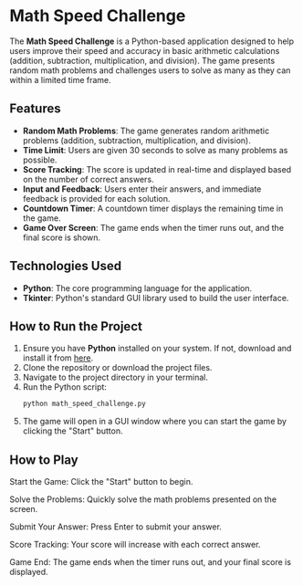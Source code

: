 # Math Speed Challenge

The **Math Speed Challenge** is a Python-based application designed to help users improve their speed and accuracy in basic arithmetic calculations (addition, subtraction, multiplication, and division). The game presents random math problems and challenges users to solve as many as they can within a limited time frame.

## Features

- **Random Math Problems**: The game generates random arithmetic problems (addition, subtraction, multiplication, and division).
- **Time Limit**: Users are given 30 seconds to solve as many problems as possible.
- **Score Tracking**: The score is updated in real-time and displayed based on the number of correct answers.
- **Input and Feedback**: Users enter their answers, and immediate feedback is provided for each solution.
- **Countdown Timer**: A countdown timer displays the remaining time in the game.
- **Game Over Screen**: The game ends when the timer runs out, and the final score is shown.

## Technologies Used

- **Python**: The core programming language for the application.
- **Tkinter**: Python's standard GUI library used to build the user interface.

## How to Run the Project

1. Ensure you have **Python** installed on your system. If not, download and install it from [here](https://www.python.org/downloads/).
2. Clone the repository or download the project files.
3. Navigate to the project directory in your terminal.
4. Run the Python script:
   ```bash
   python math_speed_challenge.py
5. The game will open in a GUI window where you can start the game by clicking the "Start" button.

## How to Play
Start the Game: Click the "Start" button to begin.

Solve the Problems: Quickly solve the math problems presented on the screen.

Submit Your Answer: Press Enter to submit your answer.

Score Tracking: Your score will increase with each correct answer.

Game End: The game ends when the timer runs out, and your final score is displayed.
